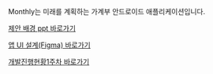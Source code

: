 Monthly는 미래를 계획하는 가계부 안드로이드 애플리케이션입니다.

[제안 배경 ppt 바로가기](https://app.pitch.com/app/presentation/4c20cea5-e4bd-4c24-9b29-c4faf2e95001/3d9fe759-2b3c-4813-a374-41ba178e8c94)

[앱 UI 설계(Figma) 바로가기](https://www.figma.com/file/BvqcL6EgXbiC3nxJ9nv9LO/Untitled?node-id=0%3A1&t=a2kgUW6kKDibt17w-0)

[개발진행현황1주차 바로가기](https://pitch.com/public/d5aaa54f-5fd0-4944-a1d4-d91a1faf3382)
